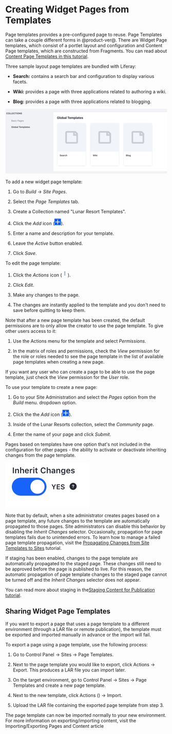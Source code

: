 # Creating Widget Pages from Templates [](id=creating-widget-pages-from-templates)

Page templates provides a pre-configured page to reuse. Page Templates can take a couple different forms in @product-ver@. There are Widget Page templates, which consist of a portlet layout and configuration and Content 
Page templates, which are constructed from Fragments. You can read about [Content Page Templates in this tutorial](/develop/tutorials/-/knowledge_base/7-1/building-content-page-templates).

Three sample layout page templates are bundled with Liferay:

- **Search:** contains a search bar and configuration to display various facets.
  
- **Wiki:** provides a page with three applications related to authoring a wiki.

- **Blog:** provides a page with three applications related to blogging.

![Figure 1: The Blog page template is already available for use along with the Search and Wiki page templates.](../../../../../../images/default-page-templates.png)

To add a new widget page template:

1.  Go to *Build* &rarr; *Site Pages*.

2.  Select the *Page Templates* tab.

3.  Create a Collection named "Lunar Resort Templates".

4.  Click the *Add* icon (![Add Page Template](../../../../../../images/icon-add.png)).

5.  Enter a name and description for your template.

6.  Leave the *Active* button enabled.

7.  Click *Save*.

To edit the page template:

1.  Click the *Actions* icon (![Actions](../../../../../../images/icon-actions.png)).

2.  Click *Edit*.

3.  Make any changes to the page.

4.  The changes are instantly applied to the template and you don't need to
    save before quitting to keep them.

Note that after a new page template has been created, the default permissions
are to only allow the creator to use the page template. To give other users
access to it:

1.  Use the Actions menu for the template and select *Permissions*.

2.  In the matrix of roles and permissions, check the *View* permission for the 
    role or roles needed to see the page template in the list of available page 
    templates when creating a new page.

If you want any user who can create a page to be able to use the page template, 
just check the *View* permission for the *User* role.

To use your template to create a new page:

1.  Go to your Site Administration and select the *Pages* option from the 
    *Build* menu. dropdown option.
    
2.  Click the the *Add* icon (![Add Page](../../../../../../images/icon-add.png)).

3.  Inside of the Lunar Resorts collection, select the *Community* page.

4.  Enter the name of your page and click *Submit*.

Pages based on templates have one option that's not included in the  configuration for other pages - the ability to activate or deactivate inheriting
changes from the page template.

![Figure 2: You can choose whether or not to inherit changes made to the page template.](../../../../../../images/automatic-application-page-template-changes.png)

Note that by default, when a site administrator creates pages based on a page
template, any future changes to the template are automatically propagated to
those pages. Site administrators can disable this behavior by disabling the
*Inherit Changes* selector. Occasionally, propagation for page templates fails
due to unintended errors. To learn how to manage a failed page template
propagation, visit the
[Propagating Changes from Site Templates to Sites](/discover/portal/-/knowledge_base/7-1/building-sites-from-templates#propagating-changes-from-site-templates-to-sites)
tutorial.

If staging has been enabled, changes to the page template are automatically
propagated to the staged page. These changes still need to be approved before
the page is published to live. For this reason, the automatic propagation of
page template changes to the staged page cannot be turned off and the *Inherit
Changes* selector does not appear.

You can read more about staging in the[Staging Content for Publication tutorial](/discover/portal/-/knowledge_base/7-1/staging-content-for-publication).

## Sharing Widget Page Templates [](id=sharing-widget-page-templates)

If you want to export a page that uses a page template to a different 
environment (through a LAR file or remote publication), the template must be 
exported and imported manually in advance or the import will fail.

To export a page using a page template, use the following process:

1.  Go to Control Panel → Sites → Page Templates.

2.  Next to the page template you would like to export, click Actions → Export. 
    This produces a LAR file you can import later.

3.  On the target environment, go to Control Panel → Sites → Page Templates and 
    create a new page template.

4.  Next to the new template, click Actions () → Import.

5.  Upload the LAR file containing the exported page template from step 3.

The page template can now be imported normally to your new environment. For 
more information on exporting/importing content, visit the Importing/Exporting 
Pages and Content article

